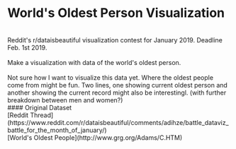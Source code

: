 # World's Oldest Person Visualization
<br/>
Reddit's r/dataisbeautiful visualization contest for January 2019. Deadline Feb. 1st 2019.<br/>
<br/>
Make a visualization with data of the world's oldest person.<br/>
<br/>
Not sure how I want to visualize this data yet. Where the oldest people come from might be fun. Two lines, one showing current oldest person and another showing the current record might also be interestingl. (with further breakdown between men and women?)
<br/>
#### Original Dataset
<br/>
[Reddit Thread](https://www.reddit.com/r/dataisbeautiful/comments/adihze/battle_dataviz_battle_for_the_month_of_january/)
<br/>
[World's Oldest People](http://www.grg.org/Adams/C.HTM)
